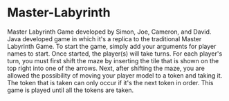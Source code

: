# Master-Labyrinth
Master Labyrinth Game developed by Simon, Joe, Cameron, and David.
Java developed game in which it's a replica to the traditional Master Labyrinth Game.
To start the game, simply add your arguments for player names to start.
Once started, the player(s) will take turns.
For each player's turn, you must first shift the maze by inserting the tile that is shown on the top right into one of the arrows.
Next, after shifting the maze, you are allowed the possibility of moving your player model to a token and taking it.
The token that is taken can only occur if it's the next token in order.
This game is played until all the tokens are taken.
